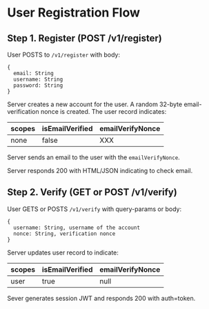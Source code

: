 # User Registration Flow

## Step 1. Register (POST /v1/register)

User POSTS to `/v1/register` with body:

```
{
  email: String
  username: String
  password: String
}
```

Server creates a new account for the user. A random 32-byte email-verification nonce is created. The user record indicates:

scopes|isEmailVerified|emailVerifyNonce
------|---------------|----------------
none|false|XXX

Server sends an email to the user with the `emailVerifyNonce`. 

Server responds 200 with HTML/JSON indicating to check email.

## Step 2. Verify (GET or POST /v1/verify)

User GETS or POSTS `/v1/verify` with query-params or body:

```
{
  username: String, username of the account
  nonce: String, verification nonce
}
```

Server updates user record to indicate:

scopes|isEmailVerified|emailVerifyNonce
------|---------------|----------------
user|true|null

Sever generates session JWT and responds 200 with auth=token.